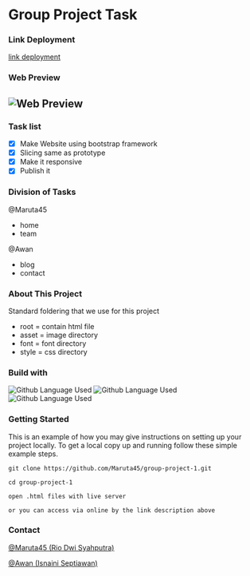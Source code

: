 <!-- @format -->

# Group Project Task

### Link Deployment

[link deployment](https://group-project-1.netlify.app/)

### Web Preview

## ![Web Preview](https://user-images.githubusercontent.com/93312306/169782687-010e416d-cde8-490d-baa7-80028d8c7447.png)

### Task list

- [x] Make Website using bootstrap framework
- [x] Slicing same as prototype
- [x] Make it responsive
- [x] Publish it

### Division of Tasks

@Maruta45

- home
- team

@Awan

- blog
- contact

### About This Project

Standard foldering that we use for this project

- root = contain html file
- asset = image directory
- font = font directory
- style = css directory

### Build with

![Github Language Used](https://img.shields.io/badge/1-Html_5-orange)
![Github Language Used](https://img.shields.io/badge/2-CSS-blue)
![Github Language Used](https://img.shields.io/badge/3-Bootstrap_5.2-blueviolet)

### Getting Started

This is an example of how you may give instructions on setting up your project locally. To get a local copy up and running follow these simple example steps.

```
git clone https://github.com/Maruta45/group-project-1.git
```

```
cd group-project-1
```

```
open .html files with live server
```

```
or you can access via online by the link description above
```

### Contact

[@Maruta45 (Rio Dwi Syahputra)](https://github.com/Maruta45)

[@Awan (Isnaini Septiawan)](https://github.com/isnainiseptiawan)
